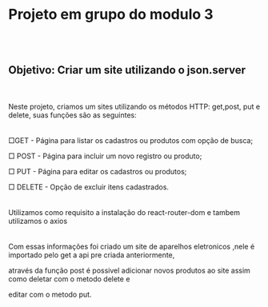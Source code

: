 <br>
<h1> Projeto em grupo do modulo 3</h1>
<br><br>
<h2>Objetivo: Criar um site utilizando o json.server </h2>
<br><br>
<div>Neste projeto, criamos um sites utilizando os métodos HTTP: get,post, put e delete, suas funções são as seguintes: </div>
<br><br>
<div>
    □GET - Página para listar os
    cadastros ou produtos com
    opção de busca;
    <p></p>
    □ POST - Página para incluir um
    novo registro ou produto;
    <p></p>
    □ PUT - Página para editar os
    cadastros ou produtos;
    <p></p>
    □ DELETE - Opção de excluir itens
    cadastrados.</div>
    <br><br>
    <div>Utilizamos como requisito a instalação do react-router-dom e tambem utilizamos o axios</div>
    <br><br>
    <div>Com essas informações foi criado um site de aparelhos eletronicos ,nele é importado pelo get a api pre criada anteriormente,
        <p></p>através da função post é possivel adicionar novos produtos ao site assim como deletar com o metodo delete e 
        <p></p>editar com o metodo put. 
    <br><br><br> 
</div>
